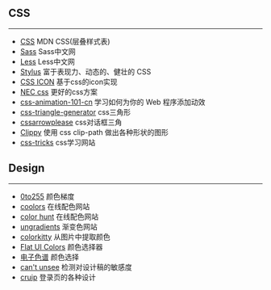 ## CSS
------

* [CSS](https://developer.mozilla.org/zh-CN/docs/Web/CSS) MDN CSS(层叠样式表)
* [Sass](https://www.sass.hk/guide/) Sass中文网
* [Less](http://lesscss.cn/) Less中文网
* [Stylus](https://stylus.bootcss.com/) 富于表现力、动态的、健壮的 CSS
* [CSS ICON](https://cssicon.space/#/) 基于css的icon实现
* [NEC css](http://nec.netease.com/) 更好的css方案
* [css-animation-101-cn](https://github.com/H-Wakanda/css-animation-101-cn) 学习如何为你的 Web 程序添加动效
* [css-triangle-generator](http://apps.eky.hk/css-triangle-generator/) css三角形
* [cssarrowplease](http://www.cssarrowplease.com/) css对话框三角
* [Clippy](https://bennettfeely.com/clippy/) 使用 css clip-path 做出各种形状的图形
* [css-tricks](https://css-tricks.com/) css学习网站

  
## Design
------

* [0to255](https://www.0to255.com/) 颜色梯度
* [coolors](https://coolors.co/) 在线配色网站
* [color hunt](https://colorhunt.co/) 在线配色网站
* [ungradients](https://uigradients.com/#PunYeta) 渐变色网站
* [colorkitty](https://colorkitty.com/) 从图片中提取颜色
* [Flat UI Colors](https://flatuicolors.com/) 颜色选择器
* [电子色谱](http://tool.sccnn.com/ys/color.htm) 颜色选择
* [can't unsee](https://cantunsee.space/) 检测对设计稿的敏感度
* [cruip](https://cruip.com/) 登录页的各种设计